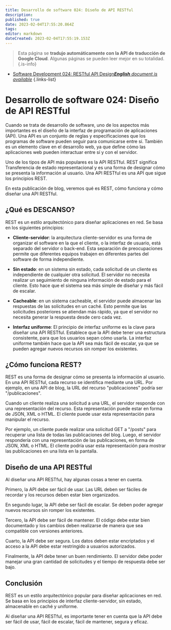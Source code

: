 ```yaml
---
title: Desarrollo de software 024: Diseño de API RESTful
description: 
published: true
date: 2023-02-04T17:55:20.864Z
tags: 
editor: markdown
dateCreated: 2023-02-04T17:55:19.153Z
---
```


> Esta página se **tradujo automáticamente con la API de traducción de Google Cloud**.
Algunas páginas se pueden leer mejor en su totalidad.{.is-info}



- [Software Development 024: RESTful API Design***English** document is available*](/en/Knowledge-base/Software-Development/Learning/software-development-024-restful-api-design)
{.links-list}


# Desarrollo de software 024: Diseño de API RESTful

Cuando se trata de desarrollo de software, uno de los aspectos más importantes es el diseño de la interfaz de programación de aplicaciones (API). Una API es un conjunto de reglas y especificaciones que los programas de software pueden seguir para comunicarse entre sí. También es un elemento clave en el desarrollo web, ya que define cómo las aplicaciones web pueden interactuar entre sí y con el servidor.

Uno de los tipos de API más populares es la API RESTful. REST significa Transferencia de estado representacional y es una forma de designar cómo se presenta la información al usuario. Una API RESTful es una API que sigue los principios REST.

En esta publicación de blog, veremos qué es REST, cómo funciona y cómo diseñar una API RESTful.

## ¿Qué es DESCANSO?

REST es un estilo arquitectónico para diseñar aplicaciones en red. Se basa en los siguientes principios:

- **Cliente-servidor**: la arquitectura cliente-servidor es una forma de organizar el software en la que el cliente, o la interfaz de usuario, está separado del servidor o back-end. Esta separación de preocupaciones permite que diferentes equipos trabajen en diferentes partes del software de forma independiente.

- **Sin estado**: en un sistema sin estado, cada solicitud de un cliente es independiente de cualquier otra solicitud. El servidor no necesita realizar un seguimiento de ninguna información de estado para el cliente. Esto hace que el sistema sea más simple de diseñar y más fácil de escalar.

- **Cacheable**: en un sistema cacheable, el servidor puede almacenar las respuestas de las solicitudes en un caché. Esto permite que las solicitudes posteriores se atiendan más rápido, ya que el servidor no necesita generar la respuesta desde cero cada vez.

- **Interfaz uniforme**: El principio de interfaz uniforme es la clave para diseñar una API RESTful. Establece que la API debe tener una estructura consistente, para que los usuarios sepan cómo usarla. La interfaz uniforme también hace que la API sea más fácil de escalar, ya que se pueden agregar nuevos recursos sin romper los existentes.

## ¿Cómo funciona REST?

REST es una forma de designar cómo se presenta la información al usuario. En una API RESTful, cada recurso se identifica mediante una URL. Por ejemplo, en una API de blog, la URL del recurso "publicaciones" podría ser "/publicaciones".

Cuando un cliente realiza una solicitud a una URL, el servidor responde con una representación del recurso. Esta representación puede estar en forma de JSON, XML o HTML. El cliente puede usar esta representación para manipular el recurso.

Por ejemplo, un cliente puede realizar una solicitud GET a "/posts" para recuperar una lista de todas las publicaciones del blog. Luego, el servidor respondería con una representación de las publicaciones, en forma de JSON, XML o HTML. El cliente podría usar esta representación para mostrar las publicaciones en una lista en la pantalla.

## Diseño de una API RESTful

Al diseñar una API RESTful, hay algunas cosas a tener en cuenta.

Primero, la API debe ser fácil de usar. Las URL deben ser fáciles de recordar y los recursos deben estar bien organizados.

En segundo lugar, la API debe ser fácil de escalar. Se deben poder agregar nuevos recursos sin romper los existentes.

Tercero, la API debe ser fácil de mantener. El código debe estar bien documentado y los cambios deben realizarse de manera que sea compatible con versiones anteriores.

Cuarto, la API debe ser segura. Los datos deben estar encriptados y el acceso a la API debe estar restringido a usuarios autorizados.

Finalmente, la API debe tener un buen rendimiento. El servidor debe poder manejar una gran cantidad de solicitudes y el tiempo de respuesta debe ser bajo.

## Conclusión

REST es un estilo arquitectónico popular para diseñar aplicaciones en red. Se basa en los principios de interfaz cliente-servidor, sin estado, almacenable en caché y uniforme.

Al diseñar una API RESTful, es importante tener en cuenta que la API debe ser fácil de usar, fácil de escalar, fácil de mantener, segura y eficaz.